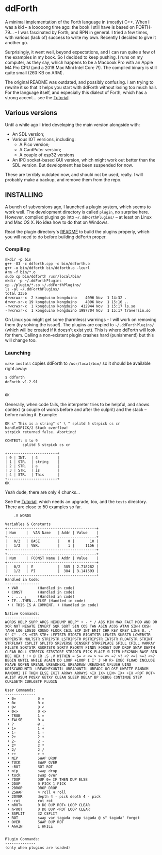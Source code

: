 # ddForth

A minimal implementation of the Forth language in (mostly) C++. When I was a kid – a looooong time ago: the book I still have is based on FORTH-79... – I was fascinated by Forth, and RPN in general. I tried a few times, with various (lack of) success to write my own. Recently I decided to give it another go.

Surprisingly, it went well, beyond expectations, and I can run quite a few of the examples in my book. So I decided to keep pushing. I runs on my computer, as they say, which happens to be a Macbook Pro with an Apple M4 Pro CPU (and a 2018 Mac Mini Intel Core 7!). The compiled binary is still quite small (260 KB on ARM).

The original README was outdated, and possibly confusing. I am trying to rewrite it so that it helps you start with ddForth without losing too much hair. For the language itself, and especially this dialect of Forth, which has a strong accent... see the [Tutorial](Tutorial.md).

## Various versions

Until a while ago I tried developing the main version alongside with:

* An SDL version;
* Various IOT versions, including:
	* A Pico version;
	* A CardPuter version;
	* A couple of esp32 versions
* An IPC socket-based GUI version, which might work out better than the SDL version. But development has been suspended for now.

These are terribly outdated now, and should not be used, really. I will probably make a backup, and remove them from the repo.

## INSTALLING

A bunch of subversions ago, I launched a plugin system, which seems to work well. The development directory is called `plugin`, no surprise here. However, compiled plugins go into `~/.ddForthPlugins/` – at least on Linux and Mac OS X. No idea how to do that on Windows.

Read the plugin directory's [README](plugin/README.md) to build the plugins properly, which you will need to do before building ddForth proper.

### Compiling

```sh~/ddForth$ make install
mkdir -p bin
g++ -O3 -c ddforth.cpp -o bin/ddforth.o
g++ -o bin/ddforth bin/ddforth.o -lcurl
#rm -f bin/*.o
sudo cp bin/ddforth /usr/local/bin/
mkdir -p ~/.ddForthPlugins
cp ./plugin/*.so ~/.ddForthPlugins/
ls -al ~/.ddForthPlugins/
total 2356
drwxrwxr-x  2 kongduino kongduino    4096 Nov  1 14:32 .
drwxr-xr-x 19 kongduino kongduino    4096 Nov  1 15:16 ..
-rwxrwxr-x  1 kongduino kongduino  412944 Nov  1 15:17 ls.so
-rwxrwxr-x  1 kongduino kongduino 1987704 Nov  1 15:17 traversin.so
```

On Linux you might get some (harmless) warnings – I will work on removing them (by solving the issue!). The plugins are copied to `~/.ddForthPlugins/` (which will be created if it doesn't exist yet). This is where ddForth will look for them. Calling a non-existent plugin crashes hard (punishment!) but this will change too.

### Launching

`make install` copies ddForth to `/usr/local/bin/` so it should be available right away:

```sh
$ ddforth 
ddForth v1.2.91


OK 
```

Generally, when code fails, the interpreter tries to be helpful, and shows context (a couple of words before and after the culprit) and the stack – before nuking it. Example:


```
OK s" This is a string" s" \ " splitd 5 strpick cs cr
handleSPICK/2 Stack overflow!
strpick returned false. Aborting!

CONTEXT: 4 to 9
        splitd 5 strpick cs cr         

+-----------------------+
| 0	| INT.	| 4         |
| 1	| STR.	| string	|
| 2	| STR.	| a	        |
| 3	| STR.	| is	    |
| 4	| STR.	| This	    |
+-----------------------+
OK 
```

Yeah dude, there are only 4 chunks...

See the [Tutorial](Tutorial.md), which needs an upgrade, too, and the `tests` directory. There are close to 50 examples so far.



```
	.V WORDS

Variables & Constants
+-----------------------------------------+
| Num     |  VAR Name   | Addr | Value    |
+-----------------------------------------+
|   0/2   | BASE        |    0 |       10 |
|   1/2   | VER.        |    1 |     1156 |
+-----------------------------------------+
+-----------------------------------------+
| Num     | FCONST Name | Addr | Value    |
+-----------------------------------------+
|   0/2   | E           |  385 | 2.718282 |
|   1/2   | PI          |  384 | 3.141593 |
+-----------------------------------------+
Handled in Code:
----------------
 • VAR         (Handled in code)
 • CONST       (Handled in code)
 • : ... ;     (Handled in code)
 • IF...THEN...ELSE (Handled in code)
 • ( THIS IS A COMMENT. ) (Handled in code)

Native Commands:
----------------
WORDS HELP SUPP_ARGS HEXDUMP HELP" + - * / ABS MIN MAX FACT MOD AND OR XOR NOT NEGATE INVERT SQR SQRT SIN COS TAN ASIN ACOS ATAN SINH COSH TANH LOG LOG10 ROUND FLOOR CEIL EXP INT EMIT CHR KEY QKEY LINE U. ." S" C" . CS +STR STR+ LEFTSTR MIDSTR RIGHTSTR LENSTR SUBSTR LOWERSTR UPPERSTR MULTSTR STRIPSTR LSTRIPSTR RSTRIPSTR INTSTR FLOATSTR STRINT STRFLOAT CSPLIT SPLITD SREVERSE DINSERT STRREPLACE SFILL CFILL VARRAY FILSTR SORTSTR RSORTSTR SORTV RSORTV FINDV FORGET DUP DROP SWAP DEPTH CLEAR ROLL STRPICK STRSTORE STRJOIN PICK PLACE SLICER HEX2NUM BASE BIN DEC HEX ! !+ @ CR .S .V WITHIN = S= < <= > >= <> =? >? <? <=? >=? <>? BEGIN UNTIL WHILE AGAIN DO LOOP +LOOP I I' J >R R> EXEC FLOAD INCLUDE FSAVE UOPEN UREADL UREADHEXL UREADRAW UREADHEX UFLUSH UINQ UDISCARDUNTIL UREADHEXUNTIL UREADUNTIL UREADC UCLOSE UWRITE RANDOM RANDOMI IF THEN ELSE EXIT ARRAY ARRAYS >IX IX> LEN> IX+ +IX <ROT ROT> ALIST ASUM POSXY GETXY CLEAN SLEEP DELAY BP DEBUG CONTINUE STEP CURLGETM CURLGETF PLUGIN 

User Commands:
--------------
 • 0=          0 =
 • 0>          0 >
 • 0<          0 <
 • 0<>         0 <>
 • TRUE        1 =
 • FALSE       0 =
 • ?           @ .
 • 1+          1 +
 • 1-          1 -
 • 2+          2 +
 • 2-          2 -
 • 2*          2 *
 • 2/          2 /
 • ++          + +
 • NIP         SWAP DROP
 • TUCK        SWAP OVER
 • -ROT        ROT ROT
 • nip         swap drop
 • tuck        swap over
 • ?DUP        DUP 0= IF THEN DUP ELSE
 • 2DUP        0 PICK 1 PICK
 • 2DROP       DROP DROP
 • 2SWAP       4 roll 4 roll
 • 2OVER       depth 4 - pick depth 4 - pick
 • -rot        rot rot
 • nROT>       0 DO DUP ROT> LOOP CLEAR
 • n<ROT       0 DO DUP <ROT LOOP CLEAR
 • SSPLIT      32 CSPLIT
 • ROT         swap var tagada swap tagada @ s" tagada" forget 
 • OVER        SWAP DUP ROT
 • AGAIN       1 WHILE


Plugin Commands:
--------------
(only when plugins are loaded)
```

